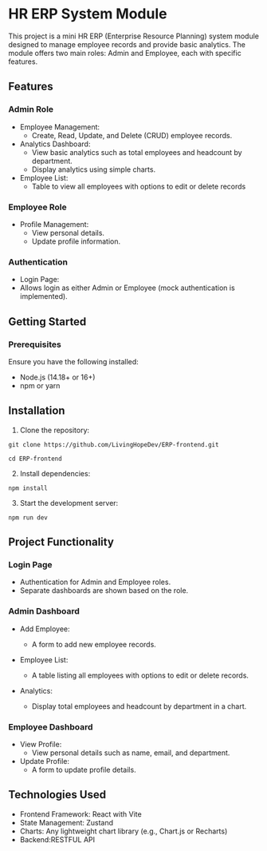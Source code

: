 # HR ERP System Module

This project is a mini HR ERP (Enterprise Resource Planning) system module designed to manage employee records and provide basic analytics. The module offers two main roles: Admin and Employee, each with specific features.

## Features

### Admin Role

- Employee Management:
  - Create, Read, Update, and Delete (CRUD) employee records.
- Analytics Dashboard:
  - View basic analytics such as total employees and headcount by department.
  - Display analytics using simple charts.
- Employee List:
  - Table to view all employees with options to edit or delete records

### Employee Role

- Profile Management:
  - View personal details.
  - Update profile information.

### Authentication

- Login Page:
- Allows login as either Admin or Employee (mock authentication is implemented).

## Getting Started

### Prerequisites

Ensure you have the following installed:

- Node.js (14.18+ or 16+)
- npm or yarn

## Installation

1. Clone the repository:

```
git clone https://github.com/LivingHopeDev/ERP-frontend.git

cd ERP-frontend
```

2. Install dependencies:

```
npm install
```

3. Start the development server:

```
npm run dev

```

## Project Functionality

### Login Page

- Authentication for Admin and Employee roles.
- Separate dashboards are shown based on the role.

### Admin Dashboard

- Add Employee:

  - A form to add new employee records.

- Employee List:

  - A table listing all employees with options to edit or delete records.

- Analytics:

  - Display total employees and headcount by department in a chart.

### Employee Dashboard

- View Profile:
  - View personal details such as name, email, and department.
- Update Profile:
  - A form to update profile details.

## Technologies Used

- Frontend Framework: React with Vite
- State Management: Zustand
- Charts: Any lightweight chart library (e.g., Chart.js or Recharts)
- Backend:RESTFUL API
